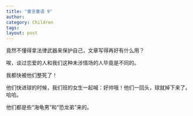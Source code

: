 ```yaml
---
title: "童言童语 9"
author:
category: Children
tags: 
layout: post
---
```

竟然不懂得拿法律武器来保护自己，文章写得再好有什么用？

唉，谈过恋爱的人和我们这种未涉情场的人毕竟是不同的。

我都快被他们整死了！

他们快进球的时候，我们班的女生一起喊：好帅哦！他们一回头，球就掉下来了。哈哈。

他们都是些“海龟男”和“恐龙弟”来的。

